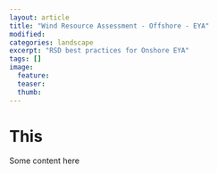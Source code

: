 ```yaml
---
layout: article
title: "Wind Resource Assessment - Offshore - EYA"
modified:
categories: landscape
excerpt: "RSD best practices for Onshore EYA"
tags: []
image:
  feature:
  teaser:
  thumb:
---
```


# This
Some content here